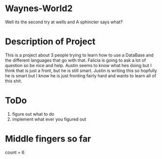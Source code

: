 # Waynes-World2
Well its the second try at wells and 
A sphincter says what?

# Description of Project
This is a project about 3 people trying to learn 
how to use a DataBase and the different languages
that go with that. Falicia is going to ask a lot
of question so be nice and help. Austin seems
to know what hes doing but I think that is just
a front, but he is still smart. Justin is writing 
this so hopfully he is smart but I know he is just 
fronting fairly hard and wants to learn all of this shit.

# ToDo
1. figure out what to do
2. implement what ever you figured out

# Middle fingers so far
count = 6
